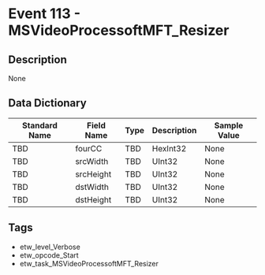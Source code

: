 # Event 113 - MSVideoProcessoftMFT_Resizer

## Description
None

## Data Dictionary
|Standard Name|Field Name|Type|Description|Sample Value|
|---|---|---|---|---|
|TBD|fourCC|TBD|HexInt32|None|None|
|TBD|srcWidth|TBD|UInt32|None|None|
|TBD|srcHeight|TBD|UInt32|None|None|
|TBD|dstWidth|TBD|UInt32|None|None|
|TBD|dstHeight|TBD|UInt32|None|None|

## Tags
* etw_level_Verbose
* etw_opcode_Start
* etw_task_MSVideoProcessoftMFT_Resizer